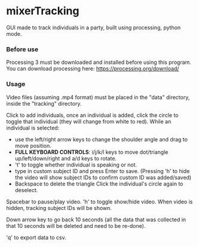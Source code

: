 # mixerTracking
GUI made to track individuals in a party, built using processing, python mode.

### Before use
Processing 3 must be downloaded and installed before using this program. You can download processing here:
https://processing.org/download/


### Usage
Video files (assuming .mp4 format) must be placed in the "data" directory, inside the "tracking" directory.

Click to add individuals, once an individual is added, click the circle to toggle that individual (they will change from white to red). While an individual is selected:  
- use the left/right arrow keys to change the shoulder angle and drag to move position.
- **FULL KEYBOARD CONTROLS**: i/j/k/l keys to move dot/triangle up/left/down/right and a/d keys to rotate. 
- 't' to toggle whether individual is speaking or not.
- type in custom subject ID and press Enter to save. (Pressing 'h' to hide the video will show subject IDs to confirm custom ID was added/saved)
- Backspace to delete the triangle
Click the individual's circle again to deselect.

Spacebar to pause/play video. 'h' to toggle show/hide video. When video is hidden, tracking subject IDs will be shown.

Down arrow key to go back 10 seconds (all the data that was collected in that 10 seconds will be deleted and need to be re-done).

'q' to export data to csv.
